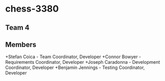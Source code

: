 # chess-3380

## Team 4

## Members

+Stefan Coica - Team Coordinator, Developer
+Connor Bowyer - Requirements Coordinator, Developer
+Joseph Caradonna - Development Coordinator, Developer
+Benjamin Jennings - Testing Coordinator, Developer
